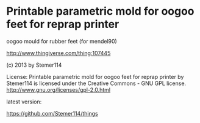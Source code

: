 Printable parametric mold for oogoo feet for reprap printer
=====

oogoo mould for rubber feet (for mendel90)

http://www.thingiverse.com/thing:107445

(c) 2013 by Stemer114

License: Printable parametric mold for oogoo feet for reprap printer 
         by Stemer114 is licensed under the Creative Commons - GNU GPL license.
         http://www.gnu.org/licenses/gpl-2.0.html

latest version:

   https://github.com/Stemer114/things



